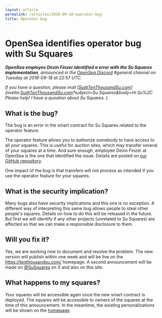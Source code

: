 ```yaml
---
layout: article
permalink: /articles/2018-09-18-operator-bug
title: Operator bug
---
```


# OpenSea identifies operator bug with Su Squares

***OpenSea employee Devin Finzer identified a error with the Su Squares implementation**, announced in the [OpenSea Discord](https://discord.gg/ga8EJbv) #general channel on Tuesday at 2018-09-18 at 22:57 UTC.*

*If you have a question, please mail [Su@TenThousandSu.com](mailto:Su@TenThousandSu.com?subject=Su Squares&body=Hi Su%2C Please help! I have a question about Su Squares. ).*

## What is the bug?

The bug is an error in the smart contract for Su Squares related to the operator feature.

The operator feature allows you to authorize somebody to have access to all your squares. This is useful for auction sites, which may transfer several of your squares at a time. And sure enough, employee Devin Finzer at OpenSea is the one that identified the issue. Details are posted on [our GitHub repository](https://github.com/fulldecent/su-squares-bounty/issues/10).

One impact of the bug is that transfers will not process as intended if you use the operator feature for your squares.

## What is the security implication?

Many bugs also have security implications and this one is no exception. A different way of interpreting this same bug allows people to steal other people's squares. Details on how to do this will be released in the future. But first we will identify if any other projects (unrelated to Su Squares) are affected so that we can make a responsible disclosure to them.

## Will you fix it?

Yes, we are working now to document and resolve the problem. The new version will publish within one week and will be live on the https://tenthousandsu.com/ homepage. A second announcement will be made on [@SuSquares](https://x.com/SuSquares) on X and also on this site.

## What happens to my squares?

Your squares will be accessible again once the new smart contract is deployed. The squares will be accessible to owners of the squares at the time of this announcement. In the meantime, the existing personalizations will be shown on the [homepage](https://tenthousandsu.com/).